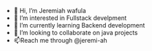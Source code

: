 - 👋 Hi, I’m Jeremiah wafula
- 👀 I’m interested in Fullstack develpment
- 🌱 I’m currently learning Backend development
- 💞️ I’m looking to collaborate on java projects
- 📫Reach me through @jeremi-ah

<!---
jeremi-ah/jeremi-ah is a ✨ special ✨ repository because its `README.md` (this file) appears on your GitHub profile.
You can click the Preview link to take a look at your changes.
--->
